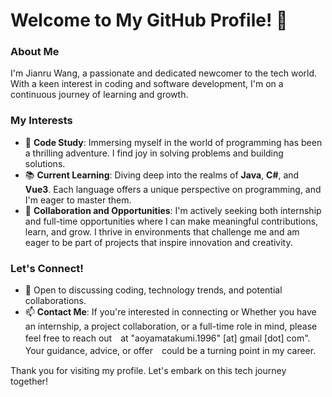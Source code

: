 # Welcome to My GitHub Profile! 👋

### About Me
I'm Jianru Wang, a passionate and dedicated newcomer to the tech world. With a keen interest in coding and software development, I'm on a continuous journey of learning and growth.

### My Interests
- 🌟 **Code Study**: Immersing myself in the world of programming has been a thrilling adventure. I find joy in solving problems and building solutions.
- 📚 **Current Learning**: Diving deep into the realms of **Java**, **C#**, and **Vue3**. Each language offers a unique perspective on programming, and I'm eager to master them.
- 🤝 **Collaboration and Opportunities**: I'm actively seeking both internship and full-time opportunities where I can make meaningful contributions, learn, and grow. I thrive in environments that challenge me and am eager to be part of projects that inspire innovation and creativity.


### Let's Connect!
- 💬 Open to discussing coding, technology trends, and potential collaborations.
- 📫 **Contact Me**: If you're interested in connecting or Whether you have an internship, a project collaboration, or a full-time role in mind, please feel free to reach out　at "aoyamatakumi.1996" [at] gmail [dot] com". Your guidance, advice, or offer　could be a turning point in my career.

Thank you for visiting my profile. Let's embark on this tech journey together!


<!---
JianruWang-1996/JianruWang-1996 is a ✨ special ✨ repository because its `README.md` (this file) appears on your GitHub profile.
You can click the Preview link to take a look at your changes.
--->
